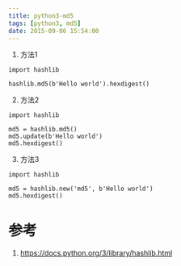 ```yaml
---
title: python3-md5
tags: [python3, md5]
date: 2015-09-06 15:54:00
---
```


1.  方法1

```python3
import hashlib

hashlib.md5(b'Hello world').hexdigest()
```

2.  方法2

```python3
import hashlib

md5 = hashlib.md5()
md5.update(b'Hello world')
md5.hexdigest()
```

3.  方法3

```python3
import hashlib

md5 = hashlib.new('md5', b'Hello world')
md5.hexdigest()
```

# 参考

1.  <https://docs.python.org/3/library/hashlib.html>
